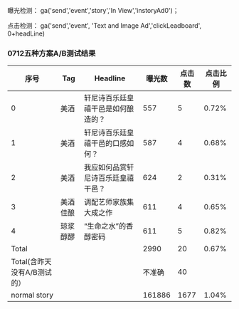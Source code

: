 曝光检测：
ga('send','event','story','In View','instoryAd0')；

点击检测：
ga('send','event', 'Text and Image Ad','clickLeadboard', 0+headLine)

### 0712五种方案A/B测试结果
序号|Tag|Headline|曝光数|点击数|点击比例
----|---|--------|-----|------|-------
0|美酒|轩尼诗百乐廷皇禧干邑是如何酿造的？|557|5|0.72%
1|美酒|轩尼诗百乐廷皇禧干邑的口感如何？|587|4|0.68%
2|美酒|我应如何品赏轩尼诗百乐廷皇禧干邑？|624|2|0.31%
3|美酒佳酿|调配艺师家族集大成之作|611|4|0.65%
4|琼浆醇醪|“生命之水”的香醇密码|611|5|0.82%
Total|||2990|20|0.67%
Total(含昨天没有A/B测试的）|||不准确|40|
normal story|||161886|1677|1.04%
